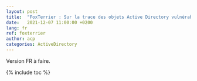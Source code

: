 ```yaml
---
layout: post
title:  "FoxTerrier : Sur la trace des objets Active Directory vulnérables et d'un rapport"
date:   2021-12-07 11:00:00 +0200
lang: fr 
ref: foxterrier
author: acp 
categories: ActiveDirectory
---
```


Version FR à faire.

{% include toc %}

